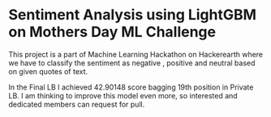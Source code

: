 # Sentiment Analysis using LightGBM on Mothers Day ML Challenge

This project is a part of Machine Learning Hackathon on Hackerearth where we have to classify the sentiment as negative , positive and 
neutral based on given quotes of text. 

In the Final LB I achieved 42.90148 score bagging 19th position in Private LB. I am thinking to improve this model even more, so interested and dedicated members can request for pull.

